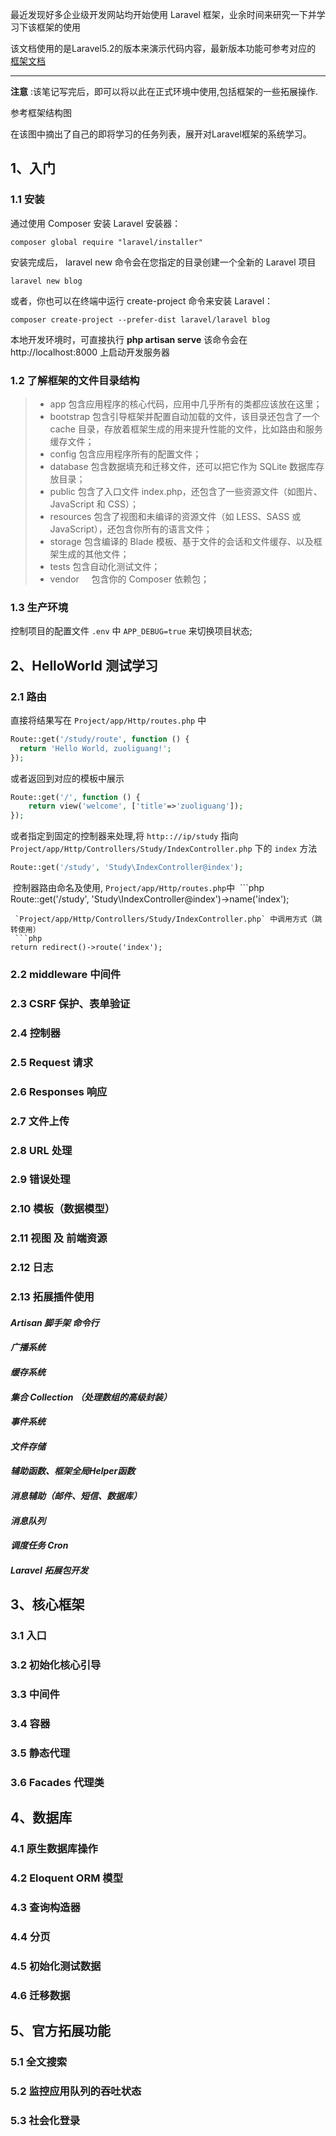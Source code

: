 最近发现好多企业级开发网站均开始使用 Laravel 框架，业余时间来研究一下并学习下该框架的使用

该文档使用的是Laravel5.2的版本来演示代码内容，最新版本功能可参考对应的 [框架文档](https://laravel-china.org/docs/laravel/5.6/installation)

------

**注意** :该笔记写完后，即可以将以此在正式环境中使用,包括框架的一些拓展操作.

参考框架结构图

<!-- ![laravel5.6](https://github.com/zuoliguang/studyMarks/blob/master/images/laravel5.6.jpg?raw=true) -->

在该图中摘出了自己的即将学习的任务列表，展开对Laravel框架的系统学习。

## 1、入门
### 1.1 安装
通过使用 Composer 安装 Laravel 安装器：

```composer global require "laravel/installer"```

安装完成后， laravel new 命令会在您指定的目录创建一个全新的 Laravel 项目

```laravel new blog```

或者，你也可以在终端中运行 create-project 命令来安装 Laravel：

```composer create-project --prefer-dist laravel/laravel blog```

本地开发环境时，可直接执行 **php artisan serve** 该命令会在 http://localhost:8000 上启动开发服务器

### 1.2 了解框架的文件目录结构
> *  app        包含应用程序的核心代码，应用中几乎所有的类都应该放在这里；
> *  bootstrap  包含引导框架并配置自动加载的文件，该目录还包含了一个 cache 目录，存放着框架生成的用来提升性能的文件，比如路由和服务缓存文件；
> *  config     包含应用程序所有的配置文件；
> *  database   包含数据填充和迁移文件，还可以把它作为 SQLite 数据库存放目录；
> *  public     包含了入口文件 index.php，还包含了一些资源文件（如图片、JavaScript 和 CSS）；
> *  resources  包含了视图和未编译的资源文件（如 LESS、SASS 或 JavaScript），还包含你所有的语言文件；
> *  storage    包含编译的 Blade 模板、基于文件的会话和文件缓存、以及框架生成的其他文件；
> *  tests      包含自动化测试文件；
> *  vendor     包含你的 Composer 依赖包；

### 1.3 生产环境
控制项目的配置文件 `.env` 中 `APP_DEBUG=true` 来切换项目状态;

## 2、HelloWorld 测试学习
### 2.1 路由
  直接将结果写在 `Project/app/Http/routes.php` 中
  ```php
  Route::get('/study/route', function () {
    return 'Hello World, zuoliguang!';
  });
  ```
  或者返回到对应的模板中展示
  ```php
  Route::get('/', function () {
      return view('welcome', ['title'=>'zuoliguang']);
  });
  ```
  或者指定到固定的控制器来处理,将 `http:://ip/study` 指向 `Project/app/Http/Controllers/Study/IndexController.php` 下的 `index` 方法
  ```php
  Route::get('/study', 'Study\IndexController@index');
  ```
  控制器路由命名及使用, `Project/app/Http/routes.php`中
  ```php
  Route::get('/study', 'Study\IndexController@index')->name('index');
  ```
  `Project/app/Http/Controllers/Study/IndexController.php` 中调用方式（跳转使用）
  ```php
  return redirect()->route('index');
  ```
### 2.2 middleware 中间件
### 2.3 CSRF 保护、表单验证
### 2.4 控制器
### 2.5 Request 请求
### 2.6 Responses 响应
### 2.7 文件上传
### 2.8 URL 处理
### 2.9 错误处理
### 2.10 模板（数据模型）
### 2.11 视图 及 前端资源
### 2.12 日志
### 2.13 拓展插件使用
#### *Artisan 脚手架 命令行*
#### *广播系统*
#### *缓存系统*
#### *集合 Collection （处理数组的高级封装）*
#### *事件系统*
#### *文件存储*
#### *辅助函数、框架全局Helper函数*
#### *消息辅助（邮件、短信、数据库）*
#### *消息队列*
#### *调度任务 Cron*
#### *Laravel 拓展包开发*

## 3、核心框架
### 3.1 入口
### 3.2 初始化核心引导
### 3.3 中间件
### 3.4 容器
### 3.5 静态代理
### 3.6 Facades 代理类

## 4、数据库
### 4.1 原生数据库操作
### 4.2 Eloquent ORM 模型
### 4.3 查询构造器
### 4.4 分页
### 4.5 初始化测试数据
### 4.6 迁移数据

## 5、官方拓展功能
### 5.1 全文搜索
### 5.2 监控应用队列的吞吐状态
### 5.3 社会化登录

